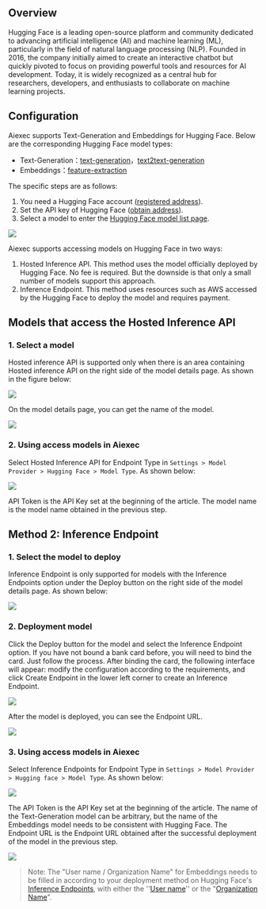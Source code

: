 ## Overview

Hugging Face is a leading open-source platform and community dedicated to advancing artificial intelligence (AI) and machine learning (ML), particularly in the field of natural language processing (NLP). Founded in 2016, the company initially aimed to create an interactive chatbot but quickly pivoted to focus on providing powerful tools and resources for AI development. Today, it is widely recognized as a central hub for researchers, developers, and enthusiasts to collaborate on machine learning projects.

## Configuration

Aiexec supports Text-Generation and Embeddings for Hugging Face. Below are the corresponding Hugging Face model types:

* Text-Generation：[text-generation](https://huggingface.co/models?pipeline_tag=text-generation&sort=trending)，[text2text-generation](https://huggingface.co/models?pipeline_tag=text2text-generation&sort=trending)
* Embeddings：[feature-extraction](https://huggingface.co/models?pipeline_tag=feature-extraction&sort=trending)

The specific steps are as follows:

1. You need a Hugging Face account ([registered address](https://huggingface.co/join)).
2. Set the API key of Hugging Face ([obtain address](https://huggingface.co/settings/tokens)).
3. Select a model to enter the [Hugging Face model list page](https://huggingface.co/models?pipeline_tag=text-generation&sort=trending).

![](./_assets/huggingface_hub-01.png)

Aiexec supports accessing models on Hugging Face in two ways:

1. Hosted Inference API. This method uses the model officially deployed by Hugging Face. No fee is required. But the downside is that only a small number of models support this approach.
2. Inference Endpoint. This method uses resources such as AWS accessed by the Hugging Face to deploy the model and requires payment.

## Models that access the Hosted Inference API

### 1. Select a model

Hosted inference API is supported only when there is an area containing Hosted inference API on the right side of the model details page. As shown in the figure below:

![](./_assets/huggingface_hub-02.png)

On the model details page, you can get the name of the model.

![](./_assets/huggingface_hub-03.png)

### 2. Using access models in Aiexec

Select Hosted Inference API for Endpoint Type in `Settings > Model Provider > Hugging Face > Model Type`. As shown below:

![](./_assets/huggingface_hub-04.png)

API Token is the API Key set at the beginning of the article. The model name is the model name obtained in the previous step.

## Method 2: Inference Endpoint

### 1. Select the model to deploy

Inference Endpoint is only supported for models with the Inference Endpoints option under the Deploy button on the right side of the model details page. As shown below:

![](./_assets/huggingface_hub-05.png)

### 2. Deployment model

Click the Deploy button for the model and select the Inference Endpoint option. If you have not bound a bank card before, you will need to bind the card. Just follow the process. After binding the card, the following interface will appear: modify the configuration according to the requirements, and click Create Endpoint in the lower left corner to create an Inference Endpoint.

![](./_assets/huggingface_hub-06.png)

After the model is deployed, you can see the Endpoint URL.

![](./_assets/huggingface_hub-07.png)

### 3. Using access models in Aiexec

Select Inference Endpoints for Endpoint Type in `Settings > Model Provider > Hugging face > Model Type`. As shown below:

![](./_assets/huggingface_hub-08.png)

The API Token is the API Key set at the beginning of the article. The name of the Text-Generation model can be arbitrary, but the name of the Embeddings model needs to be consistent with Hugging Face. The Endpoint URL is the Endpoint URL obtained after the successful deployment of the model in the previous step.

![](./_assets/huggingface_hub-09.png)

> Note: The "User name / Organization Name" for Embeddings needs to be filled in according to your deployment method on Hugging Face's [Inference Endpoints](https://huggingface.co/docs/inference-endpoints/guides/access), with either the ''[User name](https://huggingface.co/settings/account)'' or the "[Organization Name](https://ui.endpoints.huggingface.co/)".
